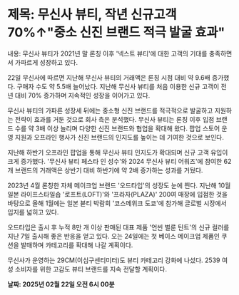 # **제목: 무신사 뷰티, 작년 신규고객 70%↑"중소 신진 브랜드 적극 발굴 효과"**

  내용: 무신사 뷰티가 2021년 말 론칭 이후 '넥스트 뷰티'에 대한 고객의 기대를 충족하면서 가파르게 성장하고 있다.

22일 무신사에 따르면 지난해 무신사 뷰티의 거래액은 론칭 시점 대비 약 9.6배 증가했다. 구매자 수도 약 5.5배 늘어났다. 지난해 무신사 뷰티를 처음 이용한 신규 고객이 전년 대비 70% 증가하며 지속적인 성장을 이어가고 있다. 

무신사 뷰티의 가파른 성장세 뒤에는 중소형 신진 브랜드를 적극적으로 발굴하고 지원하는 전략이 효과를 거둔 것으로 회사 측은 분석했다. 무신사 뷰티는 론칭 이후 입점 브랜드 수를 약 3배 이상 늘리며 다양한 신진 브랜드와 협업을 확대해 왔다. 팝업 스토어 운영 지원과 오프라인 행사가 신진 브랜드의 인지도를 높이는 데 기여한 것으로 보인다.

지난해 하반기 오프라인 팝업을 통해 무신사 뷰티 인지도가 확대되며 신규 고객 유입이 크게 증가했다. '무신사 뷰티 페스타 인 성수'와 2024 무신사 뷰티 어워즈'에 참여한 62개 브랜드의 거래액은 상반기 대비 하반기에 약 2배 증가하는 성과를 거뒀다.

2023년 4월 론칭한 자체 메이크업 브랜드 '오드타입'의 성장도 눈에 띈다. 지난해 10월 일본 라이프스타일숍 '로프트(LOFT)'와 '프라자(PLAZA)' 200여 매장에 입점한 것을 바탕으로 올해 1월에는 일본 뷷티 박람회 '코스메위크 도쿄'에 참가해 글로벌 시장에서 입지를 넓히고 있다.

오드타입은 출시 후 누적 8만 개 이상 판매된 대표 제품 '언씬 벌룬 틴트'의 신규 컬러를 지난 7일 출시해 좋은 반응을 얻고 있다. 오는 24일에는 첫 베이스 메이크업 제품인 쿠션을 발매하며 카테고리를 확대해 나갈 계획이다.

무신사가 운영하는 29CM(이십구센티미터)도 뷰티 카테고리 강화에 나섰다. 2539 여성 소비자를 위한 고감도 뷰티 브랜드를 지속 전달할 계획이다.

  **날짜: 2025년 02월 22일 오전 6시 00분**